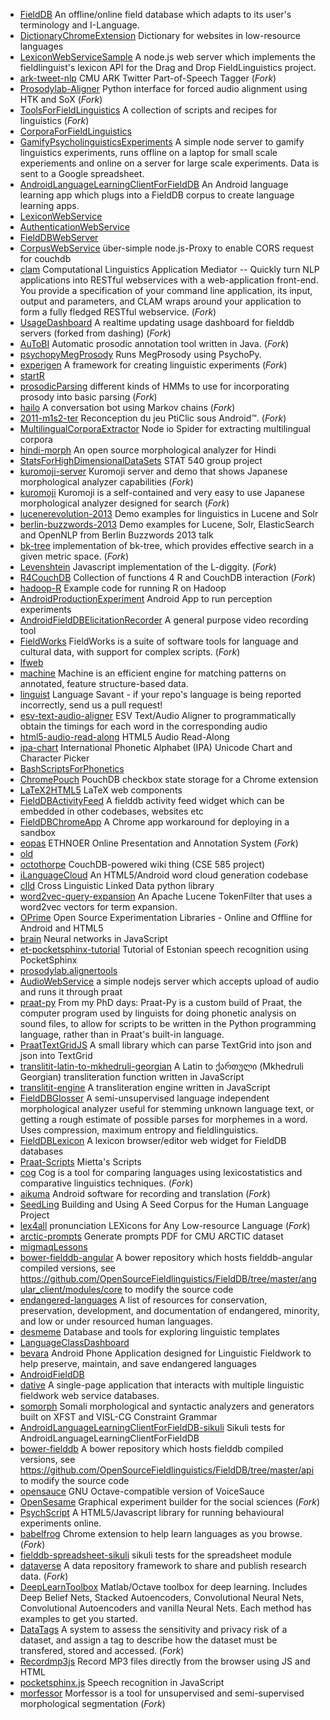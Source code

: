  * [FieldDB](https://github.com/OpenSourceFieldlinguistics/FieldDB) An offline/online field database which adapts to its user's terminology and I-Language. 
 * [DictionaryChromeExtension](https://github.com/OpenSourceFieldlinguistics/DictionaryChromeExtension) Dictionary for websites in low-resource languages
 * [LexiconWebServiceSample](https://github.com/OpenSourceFieldlinguistics/LexiconWebServiceSample) A node.js web server which implements the fieldlinguist's lexicon API for the Drag and Drop FieldLinguistics project.
 * [ark-tweet-nlp](https://github.com/OpenSourceFieldlinguistics/ark-tweet-nlp) CMU ARK Twitter Part-of-Speech Tagger (_Fork_)
 * [Prosodylab-Aligner](https://github.com/OpenSourceFieldlinguistics/Prosodylab-Aligner) Python interface for forced audio alignment using HTK and SoX (_Fork_)
 * [ToolsForFieldLinguistics](https://github.com/OpenSourceFieldlinguistics/ToolsForFieldLinguistics) A collection of scripts and recipes for linguistics (_Fork_)
 * [CorporaForFieldLinguistics](https://github.com/OpenSourceFieldlinguistics/CorporaForFieldLinguistics) 
 * [GamifyPsycholinguisticsExperiments](https://github.com/OpenSourceFieldlinguistics/GamifyPsycholinguisticsExperiments) A simple node server to gamify linguistics experiments, runs offline on a laptop for small scale experiements and online on a server for large scale experiments. Data is sent to a Google spreadsheet.
 * [AndroidLanguageLearningClientForFieldDB](https://github.com/OpenSourceFieldlinguistics/AndroidLanguageLearningClientForFieldDB) An Android language learning app which plugs into a FieldDB corpus to create language learning apps.
 * [LexiconWebService](https://github.com/OpenSourceFieldlinguistics/LexiconWebService) 
 * [AuthenticationWebService](https://github.com/OpenSourceFieldlinguistics/AuthenticationWebService) 
 * [FieldDBWebServer](https://github.com/OpenSourceFieldlinguistics/FieldDBWebServer) 
 * [CorpusWebService](https://github.com/OpenSourceFieldlinguistics/CorpusWebService) über-simple node.js-Proxy to enable CORS request for couchdb
 * [clam](https://github.com/OpenSourceFieldlinguistics/clam) Computational Linguistics Application Mediator -- Quickly turn NLP applications into RESTful webservices with a web-application front-end. You provide a specification of your command line application, its input, output and parameters, and CLAM wraps around your application to form a fully fledged RESTful webservice. (_Fork_)
 * [UsageDashboard](https://github.com/OpenSourceFieldlinguistics/UsageDashboard) A realtime updating usage dashboard for fielddb servers (forked from dashing) (_Fork_)
 * [AuToBI](https://github.com/OpenSourceFieldlinguistics/AuToBI) Automatic prosodic annotation tool written in Java. (_Fork_)
 * [psychopyMegProsody](https://github.com/OpenSourceFieldlinguistics/psychopyMegProsody) Runs MegProsody using PsychoPy.
 * [experigen](https://github.com/OpenSourceFieldlinguistics/experigen) A framework for creating linguistic experiments (_Fork_)
 * [startR](https://github.com/OpenSourceFieldlinguistics/startR) 
 * [prosodicParsing](https://github.com/OpenSourceFieldlinguistics/prosodicParsing) different kinds of HMMs to use for incorporating prosody into basic parsing (_Fork_)
 * [hailo](https://github.com/OpenSourceFieldlinguistics/hailo) A conversation bot using Markov chains (_Fork_)
 * [2011-m1s2-ter](https://github.com/OpenSourceFieldlinguistics/2011-m1s2-ter) Reconception du jeu PtiClic sous Android™. (_Fork_)
 * [MultilingualCorporaExtractor](https://github.com/OpenSourceFieldlinguistics/MultilingualCorporaExtractor) Node io Spider for extracting multilingual corpora
 * [hindi-morph](https://github.com/OpenSourceFieldlinguistics/hindi-morph) An open source morphological analyzer for Hindi
 * [StatsForHighDimensionalDataSets](https://github.com/OpenSourceFieldlinguistics/StatsForHighDimensionalDataSets) STAT 540 group project
 * [kuromoji-server](https://github.com/OpenSourceFieldlinguistics/kuromoji-server) Kuromoji server and demo that shows Japanese morphological analyzer capabilities (_Fork_)
 * [kuromoji](https://github.com/OpenSourceFieldlinguistics/kuromoji) Kuromoji is a self-contained and very easy to use Japanese morphological analyzer designed for search (_Fork_)
 * [lucenerevolution-2013](https://github.com/OpenSourceFieldlinguistics/lucenerevolution-2013) Demo examples for linguistics in Lucene and Solr
 * [berlin-buzzwords-2013](https://github.com/OpenSourceFieldlinguistics/berlin-buzzwords-2013) Demo examples for Lucene, Solr, ElasticSearch and OpenNLP from Berlin Buzzwords 2013 talk
 * [bk-tree](https://github.com/OpenSourceFieldlinguistics/bk-tree) implementation of bk-tree, which provides effective search in a given metric space. (_Fork_)
 * [Levenshtein](https://github.com/OpenSourceFieldlinguistics/Levenshtein) Javascript implementation of the L-diggity. (_Fork_)
 * [R4CouchDB](https://github.com/OpenSourceFieldlinguistics/R4CouchDB) Collection of functions 4 R and CouchDB interaction (_Fork_)
 * [hadoop-R](https://github.com/OpenSourceFieldlinguistics/hadoop-R) Example code for running R on Hadoop
 * [AndroidProductionExperiment](https://github.com/OpenSourceFieldlinguistics/AndroidProductionExperiment) Android App to run perception experiments 
 * [AndroidFieldDBElicitationRecorder](https://github.com/OpenSourceFieldlinguistics/AndroidFieldDBElicitationRecorder) A general purpose video recording tool
 * [FieldWorks](https://github.com/OpenSourceFieldlinguistics/FieldWorks) FieldWorks is a suite of software tools for language and cultural data, with support for complex scripts. (_Fork_)
 * [lfweb](https://github.com/OpenSourceFieldlinguistics/lfweb) 
 * [machine](https://github.com/OpenSourceFieldlinguistics/machine) Machine is an efficient engine for matching patterns on annotated, feature structure-based data.
 * [linguist](https://github.com/OpenSourceFieldlinguistics/linguist) Language Savant - if your repo's language is being reported incorrectly, send us a pull request!
 * [esv-text-audio-aligner](https://github.com/OpenSourceFieldlinguistics/esv-text-audio-aligner) ESV Text/Audio Aligner to programmatically obtain the timings for each word in the corresponding audio
 * [html5-audio-read-along](https://github.com/OpenSourceFieldlinguistics/html5-audio-read-along) HTML5 Audio Read-Along
 * [ipa-chart](https://github.com/OpenSourceFieldlinguistics/ipa-chart) International Phonetic Alphabet (IPA) Unicode Chart and Character Picker
 * [BashScriptsForPhonetics](https://github.com/OpenSourceFieldlinguistics/BashScriptsForPhonetics) 
 * [ChromePouch](https://github.com/OpenSourceFieldlinguistics/ChromePouch) PouchDB checkbox state storage for a Chrome extension
 * [LaTeX2HTML5](https://github.com/OpenSourceFieldlinguistics/LaTeX2HTML5) LaTeX web components
 * [FieldDBActivityFeed](https://github.com/OpenSourceFieldlinguistics/FieldDBActivityFeed) A fielddb activity feed widget which can be embedded in other codebases, websites etc
 * [FieldDBChromeApp](https://github.com/OpenSourceFieldlinguistics/FieldDBChromeApp) A Chrome app workaround for deploying in a sandbox
 * [eopas](https://github.com/OpenSourceFieldlinguistics/eopas) ETHNOER Online Presentation and Annotation System (_Fork_)
 * [old](https://github.com/OpenSourceFieldlinguistics/old) 
 * [octothorpe](https://github.com/OpenSourceFieldlinguistics/octothorpe) CouchDB-powered wiki thing (CSE 585 project)
 * [iLanguageCloud](https://github.com/OpenSourceFieldlinguistics/iLanguageCloud) An HTML5/Android word cloud generation codebase
 * [clld](https://github.com/OpenSourceFieldlinguistics/clld) Cross Linguistic Linked Data python library
 * [word2vec-query-expansion](https://github.com/OpenSourceFieldlinguistics/word2vec-query-expansion) An Apache Lucene TokenFilter that uses a word2vec vectors for term expansion.
 * [OPrime](https://github.com/OpenSourceFieldlinguistics/OPrime) Open Source Experimentation Libraries - Online and Offline for Android and HTML5
 * [brain](https://github.com/OpenSourceFieldlinguistics/brain) Neural networks in JavaScript
 * [et-pocketsphinx-tutorial](https://github.com/OpenSourceFieldlinguistics/et-pocketsphinx-tutorial) Tutorial of Estonian speech recognition using PocketSphinx
 * [prosodylab.alignertools](https://github.com/OpenSourceFieldlinguistics/prosodylab.alignertools) 
 * [AudioWebService](https://github.com/OpenSourceFieldlinguistics/AudioWebService) a simple nodejs server which accepts upload of audio and runs it through praat
 * [praat-py](https://github.com/OpenSourceFieldlinguistics/praat-py) From my PhD days: Praat-Py is a custom build of Praat, the computer program used by linguists for doing phonetic analysis on sound files, to allow for scripts to be written in the Python programming language, rather than in Praat's built-in language.
 * [PraatTextGridJS](https://github.com/OpenSourceFieldlinguistics/PraatTextGridJS) A small library which can parse TextGrid into json and json into TextGrid
 * [translitit-latin-to-mkhedruli-georgian](https://github.com/OpenSourceFieldlinguistics/translitit-latin-to-mkhedruli-georgian) A Latin to ქართული (Mkhedruli Georgian) transliteration function written in JavaScript
 * [translitit-engine](https://github.com/OpenSourceFieldlinguistics/translitit-engine) A transliteration engine written in JavaScript
 * [FieldDBGlosser](https://github.com/OpenSourceFieldlinguistics/FieldDBGlosser) A semi-unsupervised language independent morphological analyzer useful for stemming unknown language text, or getting a rough estimate of possible parses for morphemes in a word. Uses compression, maximum entropy and fieldlinguistics.
 * [FieldDBLexicon](https://github.com/OpenSourceFieldlinguistics/FieldDBLexicon) A lexicon browser/editor web widget for FieldDB databases
 * [Praat-Scripts](https://github.com/OpenSourceFieldlinguistics/Praat-Scripts) Mietta's Scripts
 * [cog](https://github.com/OpenSourceFieldlinguistics/cog) Cog is a tool for comparing languages using lexicostatistics and comparative linguistics techniques. (_Fork_)
 * [aikuma](https://github.com/OpenSourceFieldlinguistics/aikuma) Android software for recording and translation (_Fork_)
 * [SeedLing](https://github.com/OpenSourceFieldlinguistics/SeedLing) Building and Using A Seed Corpus for the Human Language Project
 * [lex4all](https://github.com/OpenSourceFieldlinguistics/lex4all) pronunciation LEXicons for Any Low-resource Language (_Fork_)
 * [arctic-prompts](https://github.com/OpenSourceFieldlinguistics/arctic-prompts) Generate prompts PDF for CMU ARCTIC dataset
 * [migmaqLessons](https://github.com/OpenSourceFieldlinguistics/migmaqLessons) 
 * [bower-fielddb-angular](https://github.com/OpenSourceFieldlinguistics/bower-fielddb-angular) A bower repository which hosts fielddb-angular compiled versions, see https://github.com/OpenSourceFieldlinguistics/FieldDB/tree/master/angular_client/modules/core to modify the source code
 * [endangered-languages](https://github.com/OpenSourceFieldlinguistics/endangered-languages) A list of resources for conservation, preservation, development, and documentation of endangered, minority, and low or under resourced human languages.
 * [desmeme](https://github.com/OpenSourceFieldlinguistics/desmeme) Database and tools for exploring linguistic templates
 * [LanguageClassDashboard](https://github.com/OpenSourceFieldlinguistics/LanguageClassDashboard) 
 * [bevara](https://github.com/OpenSourceFieldlinguistics/bevara) Android Phone Application designed for Linguistic Fieldwork to help preserve, maintain, and save endangered languages
 * [AndroidFieldDB](https://github.com/OpenSourceFieldlinguistics/AndroidFieldDB) 
 * [dative](https://github.com/OpenSourceFieldlinguistics/dative) A single-page application that interacts with multiple linguistic fieldwork web service databases.
 * [somorph](https://github.com/OpenSourceFieldlinguistics/somorph) Somali morphological and syntactic analyzers and generators built on XFST and VISL-CG Constraint Grammar
 * [AndroidLanguageLearningClientForFieldDB-sikuli](https://github.com/OpenSourceFieldlinguistics/AndroidLanguageLearningClientForFieldDB-sikuli) Sikuli tests for AndroidLanguageLearningClientForFieldDB
 * [bower-fielddb](https://github.com/OpenSourceFieldlinguistics/bower-fielddb) A bower repository which hosts fielddb compiled versions, see https://github.com/OpenSourceFieldlinguistics/FieldDB/tree/master/api to modify the source code
 * [opensauce](https://github.com/OpenSourceFieldlinguistics/opensauce) GNU Octave-compatible version of VoiceSauce
 * [OpenSesame](https://github.com/OpenSourceFieldlinguistics/OpenSesame) Graphical experiment builder for the social sciences (_Fork_)
 * [PsychScript](https://github.com/OpenSourceFieldlinguistics/PsychScript) A HTML5/Javascript library for running behavioural experiments online.
 * [babelfrog](https://github.com/OpenSourceFieldlinguistics/babelfrog) Chrome extension to help learn languages as you browse. (_Fork_)
 * [fielddb-spreadsheet-sikuli](https://github.com/OpenSourceFieldlinguistics/fielddb-spreadsheet-sikuli) sikuli tests for the spreadsheet module
 * [dataverse](https://github.com/OpenSourceFieldlinguistics/dataverse) A data repository framework to share and publish research data. (_Fork_)
 * [DeepLearnToolbox](https://github.com/OpenSourceFieldlinguistics/DeepLearnToolbox) Matlab/Octave toolbox for deep learning. Includes Deep Belief Nets, Stacked Autoencoders, Convolutional Neural Nets, Convolutional Autoencoders and vanilla Neural Nets. Each method has examples to get you started.
 * [DataTags](https://github.com/OpenSourceFieldlinguistics/DataTags) A system to assess the sensitivity and privacy risk of a dataset, and assign a tag to describe how the dataset must be transfered, stored and accessed. (_Fork_)
 * [Recordmp3js](https://github.com/OpenSourceFieldlinguistics/Recordmp3js) Record MP3 files directly from the browser using JS and HTML
 * [pocketsphinx.js](https://github.com/OpenSourceFieldlinguistics/pocketsphinx.js) Speech recognition in JavaScript
 * [morfessor](https://github.com/OpenSourceFieldlinguistics/morfessor) Morfessor is a tool for unsupervised and semi-supervised morphological segmentation (_Fork_)
